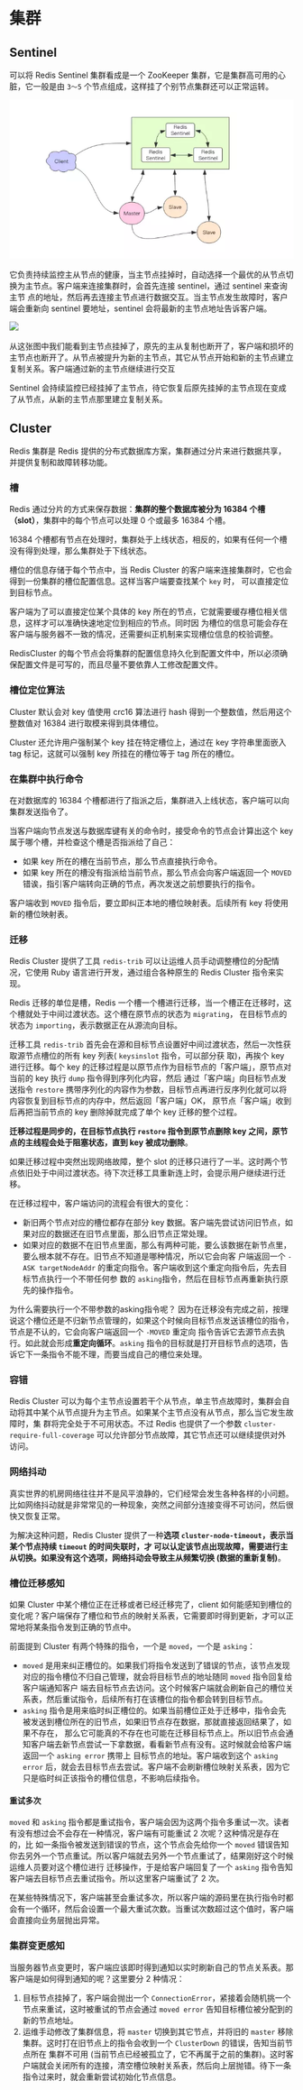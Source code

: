 # 集群
## Sentinel
可以将 Redis Sentinel 集群看成是一个 ZooKeeper 集群，它是集群高可用的心脏，它一般是由 `3～5` 个节点组成，这样挂了个别节点集群还可以正常运转。

![](../../img/sentinel.jpg)

它负责持续监控主从节点的健康，当主节点挂掉时，自动选择一个最优的从节点切换为主节点。客户端来连接集群时，会首先连接 sentinel，通过 sentinel 来查询主节
点的地址，然后再去连接主节点进行数据交互。当主节点发生故障时，客户端会重新向 sentinel 要地址，sentinel 会将最新的主节点地址告诉客户端。

![](../../img/sentine2.jpg)

从这张图中我们能看到主节点挂掉了，原先的主从复制也断开了，客户端和损坏的主节点也断开了。从节点被提升为新的主节点，其它从节点开始和新的主节点建立复制关系。客户端通过新的主节点继续进行交互

Sentinel 会持续监控已经挂掉了主节点，待它恢复后原先挂掉的主节点现在变成了从节点，从新的主节点那里建立复制关系。

## Cluster
Redis 集群是 Redis 提供的分布式数据库方案，集群通过分片来进行数据共享，并提供复制和故障转移功能。

### 槽
Redis 通过分片的方式来保存数据：**集群的整个数据库被分为 16384 个槽（slot）**，集群中的每个节点可以处理 0 个或最多 16384 个槽。

16384 个槽都有节点在处理时，集群处于上线状态，相反的，如果有任何一个槽没有得到处理，那么集群处于下线状态。

槽位的信息存储于每个节点中，当 Redis Cluster 的客户端来连接集群时，它也会得到一份集群的槽位配置信息。这样当客户端要查找某个 `key` 时，
可以直接定位到目标节点。

客户端为了可以直接定位某个具体的 key 所在的节点，它就需要缓存槽位相关信息，这样才可以准确快速地定位到相应的节点。同时因
为槽位的信息可能会存在客户端与服务器不一致的情况，还需要纠正机制来实现槽位信息的校验调整。

RedisCluster 的每个节点会将集群的配置信息持久化到配置文件中，所以必须确保配置文件是可写的，而且尽量不要依靠人工修改配置文件。

### 槽位定位算法
Cluster 默认会对 key 值使用 crc16 算法进行 hash 得到一个整数值，然后用这个整数值对 16384 进行取模来得到具体槽位。

Cluster 还允许用户强制某个 key 挂在特定槽位上，通过在 key 字符串里面嵌入 tag 标记，这就可以强制 key 所挂在的槽位等于 tag 所在的槽位。

### 在集群中执行命令
在对数据库的 16384 个槽都进行了指派之后，集群进入上线状态，客户端可以向集群发送指令了。

当客户端向节点发送与数据库键有关的命令时，接受命令的节点会计算出这个 key 属于哪个槽，并检查这个槽是否指派给了自己：
- 如果 key 所在的槽在当前节点，那么节点直接执行命令。
- 如果 key 所在的槽没有指派给当前节点，那么节点会向客户端返回一个 `MOVED` 错诶，指引客户端转向正确的节点，再次发送之前想要执行的指令。

客户端收到 `MOVED` 指令后，要立即纠正本地的槽位映射表。后续所有 key 将使用新的槽位映射表。

### 迁移
Redis Cluster 提供了工具 `redis-trib` 可以让运维人员手动调整槽位的分配情况，它使用 Ruby 语言进行开发，通过组合各种原生的 Redis Cluster 指令来实现。

Redis 迁移的单位是槽，Redis 一个槽一个槽进行迁移，当一个槽正在迁移时，这个槽就处于中间过渡状态。这个槽在原节点的状态为 `migrating`，
在目标节点的状态为 `importing`，表示数据正在从源流向目标。

迁移工具 `redis-trib` 首先会在源和目标节点设置好中间过渡状态，然后一次性获取源节点槽位的所有 key 列表( `keysinslot` 指令，可以部分获
取)，再挨个 key 进行迁移。每个 key 的迁移过程是以原节点作为目标节点的「客户端」，原节点对当前的 key 执行 `dump` 指令得到序列化内容，然后
通过「客户端」向目标节点发送指令 `restore` 携带序列化的内容作为参数，目标节点再进行反序列化就可以将内容恢复到目标节点的内存中，然后返回「客户端」OK，
原节点「客户端」收到后再把当前节点的 key 删除掉就完成了单个 key 迁移的整个过程。

**迁移过程是同步的，在目标节点执行 `restore` 指令到原节点删除 key 之间，原节点的主线程会处于阻塞状态，直到 key 被成功删除**。

如果迁移过程中突然出现网络故障，整个 slot 的迁移只进行了一半。这时两个节点依旧处于中间过渡状态。待下次迁移工具重新连上时，会提示用户继续进行迁移。

在迁移过程中，客户端访问的流程会有很大的变化：
- 新旧两个节点对应的槽位都存在部分 key 数据。客户端先尝试访问旧节点，如果对应的数据还在旧节点里面，那么旧节点正常处理。
- 如果对应的数据不在旧节点里面，那么有两种可能，要么该数据在新节点里，要么根本就不存在。旧节点不知道是哪种情况，所以它会向客
户端返回一个 `-ASK targetNodeAddr` 的重定向指令。客户端收到这个重定向指令后，先去目标节点执行一个不带任何参
数的 `asking`指令，然后在目标节点再重新执行原先的操作指令。

为什么需要执行一个不带参数的asking指令呢？
因为在迁移没有完成之前，按理说这个槽位还是不归新节点管理的，如果这个时候向目标节点发送该槽位的指令，节点是不认的，它会向客户端返回一个 `-MOVED` 重定向
指令告诉它去源节点去执行。如此就会形成**重定向循环**。`asking` 指令的目标就是打开目标节点的选项，告诉它下一条指令不能不理，而要当成自己的槽位来处理。

### 容错
Redis Cluster 可以为每个主节点设置若干个从节点，单主节点故障时，集群会自动将其中某个从节点提升为主节点。如果某个主节点没有从节点，那么当它发生故障时，集
群将完全处于不可用状态。不过 Redis 也提供了一个参数 `cluster-require-full-coverage` 可以允许部分节点故障，其它节点还可以继续提供对外访问。

### 网络抖动
真实世界的机房网络往往并不是风平浪静的，它们经常会发生各种各样的小问题。比如网络抖动就是非常常见的一种现象，突然之间部分连接变得不可访问，然后很快又恢复正常。

为解决这种问题，Redis Cluster 提供了一种**选项 `cluster-node-timeout`，表示当某个节点持续 `timeout` 的时间失联时，才
可以认定该节点出现故障，需要进行主从切换。如果没有这个选项，网络抖动会导致主从频繁切换 (数据的重新复制)**。

### 槽位迁移感知
如果 Cluster 中某个槽位正在迁移或者已经迁移完了，client 如何能感知到槽位的变化呢？客户端保存了槽位和节点的映射关系表，它需要即时得到更新，才可以正
常地将某条指令发到正确的节点中。

前面提到 Cluster 有两个特殊的指令，一个是 `moved`，一个是 `asking`：
- `moved` 是用来纠正槽位的。如果我们将指令发送到了错误的节点，该节点发现对应的指令槽位不归自己管理，就会将目标节点的地址随同 `moved` 指令回复给客户端通知客户
端去目标节点去访问。这个时候客户端就会刷新自己的槽位关系表，然后重试指令，后续所有打在该槽位的指令都会转到目标节点。
- `asking` 指令是用来临时纠正槽位的。如果当前槽位正处于迁移中，指令会先被发送到槽位所在的旧节点，如果旧节点存在数据，那就直接返回结果了，如果不存在，
那么它可能真的不存在也可能在迁移目标节点上。所以旧节点会通知客户端去新节点尝试一下拿数据，看看新节点有没有。这时候就会给客户端返回一个 `asking error` 携带上
目标节点的地址。客户端收到这个 `asking error` 后，就会去目标节点去尝试。客户端不会刷新槽位映射关系表，因为它只是临时纠正该指令的槽位信息，不影响后续指令。

#### 重试多次
`moved` 和 `asking` 指令都是重试指令，客户端会因为这两个指令多重试一次。读者有没有想过会不会存在一种情况，客户端有可能重试 2 次呢？这种情况是存在的，比
如一条指令被发送到错误的节点，这个节点会先给你一个 `moved` 错误告知你去另外一个节点重试。所以客户端就去另外一个节点重试了，结果刚好这个时候运维人员要对这个槽位进行
迁移操作，于是给客户端回复了一个 `asking` 指令告知客户端去目标节点去重试指令。所以这里客户端重试了 2 次。

在某些特殊情况下，客户端甚至会重试多次，所以客户端的源码里在执行指令时都会有一个循环，然后会设置一个最大重试次数。当重试次数超过这个值时，客户端会直接向业务层抛出异常。

### 集群变更感知
当服务器节点变更时，客户端应该即时得到通知以实时刷新自己的节点关系表。那客户端是如何得到通知的呢？这里要分 2 种情况：
1. 目标节点挂掉了，客户端会抛出一个 `ConnectionError`，紧接着会随机挑一个节点来重试，这时被重试的节点会通过 `moved error` 告知目标槽位被分配到的新的节点地址。
2. 运维手动修改了集群信息，将 `master` 切换到其它节点，并将旧的 `master` 移除集群。这时打在旧节点上的指令会收到一个 `ClusterDown` 的错误，告知当前节点所在
集群不可用 (当前节点已经被孤立了，它不再属于之前的集群)。这时客户端就会关闭所有的连接，清空槽位映射关系表，然后向上层抛错。待下一条指令过来时，就会重新尝试初始化节点信息。